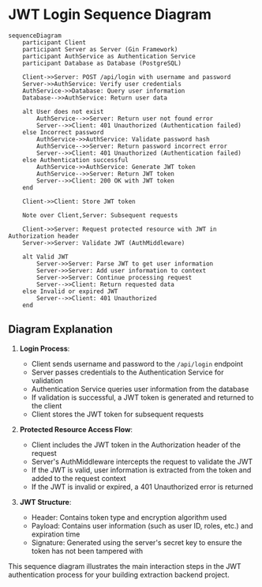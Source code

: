 # JWT Login Sequence Diagram

```mermaid
sequenceDiagram
    participant Client
    participant Server as Server (Gin Framework)
    participant AuthService as Authentication Service
    participant Database as Database (PostgreSQL)
    
    Client->>Server: POST /api/login with username and password
    Server->>AuthService: Verify user credentials
    AuthService->>Database: Query user information
    Database-->>AuthService: Return user data
    
    alt User does not exist
        AuthService-->>Server: Return user not found error
        Server-->>Client: 401 Unauthorized (Authentication failed)
    else Incorrect password
        AuthService->>AuthService: Validate password hash
        AuthService-->>Server: Return password incorrect error
        Server-->>Client: 401 Unauthorized (Authentication failed)
    else Authentication successful
        AuthService->>AuthService: Generate JWT token
        AuthService-->>Server: Return JWT token
        Server-->>Client: 200 OK with JWT token
    end
    
    Client->>Client: Store JWT token
    
    Note over Client,Server: Subsequent requests
    
    Client->>Server: Request protected resource with JWT in Authorization header
    Server->>Server: Validate JWT (AuthMiddleware)
    
    alt Valid JWT
        Server->>Server: Parse JWT to get user information
        Server->>Server: Add user information to context
        Server->>Server: Continue processing request
        Server-->>Client: Return requested data
    else Invalid or expired JWT
        Server-->>Client: 401 Unauthorized
    end
```

## Diagram Explanation

1. **Login Process**:
   - Client sends username and password to the `/api/login` endpoint
   - Server passes credentials to the Authentication Service for validation
   - Authentication Service queries user information from the database
   - If validation is successful, a JWT token is generated and returned to the client
   - Client stores the JWT token for subsequent requests

2. **Protected Resource Access Flow**:
   - Client includes the JWT token in the Authorization header of the request
   - Server's AuthMiddleware intercepts the request to validate the JWT
   - If the JWT is valid, user information is extracted from the token and added to the request context
   - If the JWT is invalid or expired, a 401 Unauthorized error is returned

3. **JWT Structure**:
   - Header: Contains token type and encryption algorithm used
   - Payload: Contains user information (such as user ID, roles, etc.) and expiration time
   - Signature: Generated using the server's secret key to ensure the token has not been tampered with

This sequence diagram illustrates the main interaction steps in the JWT authentication process for your building extraction backend project. 